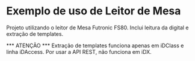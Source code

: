 # Exemplo de uso de Leitor de Mesa

Projeto utilizando o leitor de Mesa Futronic FS80.
Inclui leitura da digital e extração de templates.

*** ATENÇÃO ***
Extração de templates funciona apenas em iDClass e linha iDAccess. Por usar a API REST, não funciona em iDX.
